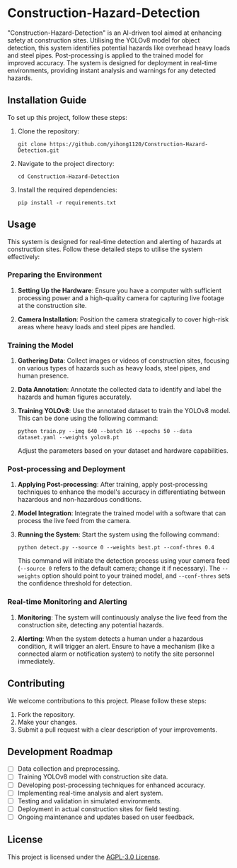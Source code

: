 # Construction-Hazard-Detection

"Construction-Hazard-Detection" is an AI-driven tool aimed at enhancing safety at construction sites. Utilising the YOLOv8 model for object detection, this system identifies potential hazards like overhead heavy loads and steel pipes. Post-processing is applied to the trained model for improved accuracy. The system is designed for deployment in real-time environments, providing instant analysis and warnings for any detected hazards.

## Installation Guide
To set up this project, follow these steps:
1. Clone the repository:
   ```
   git clone https://github.com/yihong1120/Construction-Hazard-Detection.git
   ```
2. Navigate to the project directory:
   ```
   cd Construction-Hazard-Detection
   ```
3. Install the required dependencies:
   ```
   pip install -r requirements.txt
   ```

## Usage

This system is designed for real-time detection and alerting of hazards at construction sites. Follow these detailed steps to utilise the system effectively:

### Preparing the Environment
1. **Setting Up the Hardware**: Ensure you have a computer with sufficient processing power and a high-quality camera for capturing live footage at the construction site.

2. **Camera Installation**: Position the camera strategically to cover high-risk areas where heavy loads and steel pipes are handled.

### Training the Model
1. **Gathering Data**: Collect images or videos of construction sites, focusing on various types of hazards such as heavy loads, steel pipes, and human presence.

2. **Data Annotation**: Annotate the collected data to identify and label the hazards and human figures accurately.

3. **Training YOLOv8**: Use the annotated dataset to train the YOLOv8 model. This can be done using the following command:
   ```
   python train.py --img 640 --batch 16 --epochs 50 --data dataset.yaml --weights yolov8.pt
   ```
   Adjust the parameters based on your dataset and hardware capabilities.

### Post-processing and Deployment
1. **Applying Post-processing**: After training, apply post-processing techniques to enhance the model's accuracy in differentiating between hazardous and non-hazardous conditions.

2. **Model Integration**: Integrate the trained model with a software that can process the live feed from the camera.

3. **Running the System**: Start the system using the following command:
   ```
   python detect.py --source 0 --weights best.pt --conf-thres 0.4
   ```
   This command will initiate the detection process using your camera feed (`--source 0` refers to the default camera; change it if necessary). The `--weights` option should point to your trained model, and `--conf-thres` sets the confidence threshold for detection.

### Real-time Monitoring and Alerting
1. **Monitoring**: The system will continuously analyse the live feed from the construction site, detecting any potential hazards.

2. **Alerting**: When the system detects a human under a hazardous condition, it will trigger an alert. Ensure to have a mechanism (like a connected alarm or notification system) to notify the site personnel immediately.

## Contributing
We welcome contributions to this project. Please follow these steps:
1. Fork the repository.
2. Make your changes.
3. Submit a pull request with a clear description of your improvements.

## Development Roadmap
- [ ] Data collection and preprocessing.
- [ ] Training YOLOv8 model with construction site data.
- [ ] Developing post-processing techniques for enhanced accuracy.
- [ ] Implementing real-time analysis and alert system.
- [ ] Testing and validation in simulated environments.
- [ ] Deployment in actual construction sites for field testing.
- [ ] Ongoing maintenance and updates based on user feedback.

## License
This project is licensed under the [AGPL-3.0 License](LICENSE.md).
